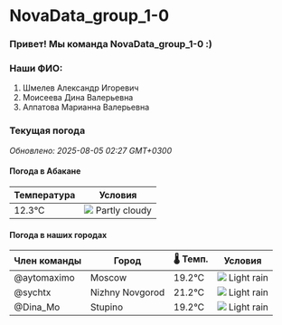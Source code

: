 # NovaData_group_1-0
### Привет! Мы команда NovaData_group_1-0 :)

### Наши ФИО:
1. Шмелев Александр Игоревич
2. Моисеева Дина Валерьевна
3. Алпатова Марианна Валерьевна

### Текущая погода
<!-- WEATHER:START -->
_Обновлено: 2025-08-05 02:27 GMT+0300_

#### Погода в Абакане

| Температура | Условия |
|-------------|----------|
| 12.3°C     | ![](https://cdn.weatherapi.com/weather/64x64/day/116.png) Partly cloudy |

#### Погода в наших городах

| Член команды  | Город               | 🌡️ Темп.  | Условия          |
|---------------|---------------------|-----------|--------------------|
| @aytomaximo    | Moscow              |   19.2°C | ![](https://cdn.weatherapi.com/weather/64x64/night/296.png) Light rain   |
| @sychtx        | Nizhny Novgorod     |   21.2°C | ![](https://cdn.weatherapi.com/weather/64x64/night/296.png) Light rain   |
| @Dina_Mo       | Stupino             |   19.2°C | ![](https://cdn.weatherapi.com/weather/64x64/night/296.png) Light rain   |

<!-- WEATHER:END -->
